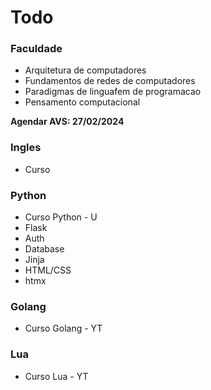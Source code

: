 # Todo

### Faculdade
- Arquitetura de computadores
- Fundamentos de redes de computadores
- Paradigmas de linguafem de programacao
- Pensamento computacional


**Agendar AVS: 27/02/2024**

### Ingles
- Curso

### Python
- Curso Python - U
- Flask
- Auth
- Database
- Jinja
- HTML/CSS
- htmx

### Golang
- Curso Golang - YT

### Lua
- Curso Lua - YT
